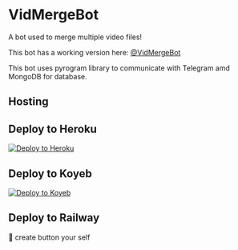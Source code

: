 # VidMergeBot

A bot used to merge multiple video files!

This bot has a working version here: [@VidMergeBot](https://t.me/VidMergeBot)

This bot uses pyrogram library to communicate with Telegram amd MongoDB for database.

## Hosting

## Deploy to Heroku

[![Deploy to Heroku](https://www.herokucdn.com/deploy/button.svg)](https://heroku.com/deploy?template=https://github.com/Kushalhk/merge)

## Deploy to Koyeb

[![Deploy to Koyeb](https://www.koyeb.com/static/images/deploy/button.svg)](https://app.koyeb.com/deploy?type=git&repository=github.com/Kushalhk/merge)              

## Deploy to Railway

🙏 create button your self

